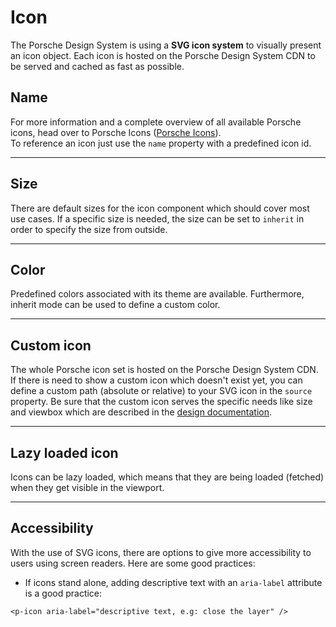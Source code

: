 # Icon

The Porsche Design System is using a **SVG icon system** to visually present an icon object. Each icon is hosted on the Porsche Design System CDN to be served and cached as fast as possible.

## Name

For more information and a complete overview of all available Porsche icons, head over to Porsche Icons ([Porsche Icons](https://icons.porsche.com)).  
To reference an icon just use the `name` property with a predefined icon id.

<Playground :themeable="true">
  <template v-slot="{theme}">
    <p-icon :theme="theme" name="360" aria-label="360 icon"></p-icon>
    <p-icon :theme="theme" name="arrow-double-down" aria-label="Arrow double down icon"></p-icon>
    <p-icon :theme="theme" name="arrow-double-left" aria-label="Arrow double left icon"></p-icon>
    <p-icon :theme="theme" name="arrow-double-right" aria-label="Arrow double right icon"></p-icon>
    <p-icon :theme="theme" name="arrow-double-up" aria-label="Arrow double up icon"></p-icon>
    <p-icon :theme="theme" name="arrow-down" aria-label="Arrow down icon"></p-icon>
    <p-icon :theme="theme" name="arrow-first" aria-label="Arrow first icon"></p-icon>
    <p-icon :theme="theme" name="arrow-head-down" aria-label="Arrow head down icon"></p-icon>
    <p-icon :theme="theme" name="arrow-head-left" aria-label="Arrow head left icon"></p-icon>
    <p-icon :theme="theme" name="arrow-head-right" aria-label="Arrow head right icon"></p-icon>
    <p-icon :theme="theme" name="arrow-head-up" aria-label="Arrow head up icon"></p-icon>
    <p-icon :theme="theme" name="arrow-last" aria-label="Arrow last icon"></p-icon>
    <p-icon :theme="theme" name="arrow-left" aria-label="Arrow left icon"></p-icon>
    <p-icon :theme="theme" name="arrow-right" aria-label="Arrow right icon"></p-icon>
    <p-icon :theme="theme" name="arrow-up" aria-label="Arrow up icon"></p-icon>
    <p-icon :theme="theme" name="chat" aria-label="Chat icon"></p-icon>
    <p-icon :theme="theme" name="email" aria-label="Email icon"></p-icon>
    <p-icon :theme="theme" name="exclamation" aria-label="Exclamation icon"></p-icon>
    <p-icon :theme="theme" name="information" aria-label="Information icon"></p-icon>
    <p-icon :theme="theme" name="phone" aria-label="Phone icon"></p-icon>
    <p-icon :theme="theme" name="question" aria-label="Question icon"></p-icon>
    <p-icon :theme="theme" name="warning" aria-label="Warning icon"></p-icon>
    <p-icon :theme="theme" name="add" aria-label="Add icon"></p-icon>
    <p-icon :theme="theme" name="adjust" aria-label="Adjust icon"></p-icon>
    <p-icon :theme="theme" name="chart" aria-label="Chart icon"></p-icon>
    <p-icon :theme="theme" name="check" aria-label="Check icon"></p-icon>
    <p-icon :theme="theme" name="close" aria-label="Close icon"></p-icon>
    <p-icon :theme="theme" name="compare" aria-label="Compare icon"></p-icon>
    <p-icon :theme="theme" name="configurate" aria-label="Configurate icon"></p-icon>
    <p-icon :theme="theme" name="delete" aria-label="Delete icon"></p-icon>
    <p-icon :theme="theme" name="disable" aria-label="Disable icon"></p-icon>
    <p-icon :theme="theme" name="download" aria-label="Download icon"></p-icon>
    <p-icon :theme="theme" name="edit" aria-label="Edit icon"></p-icon>
    <p-icon :theme="theme" name="external" aria-label="External icon"></p-icon>
    <p-icon :theme="theme" name="filter" aria-label="Filter icon"></p-icon>
    <p-icon :theme="theme" name="grid" aria-label="Grid icon"></p-icon>
    <p-icon :theme="theme" name="increase" aria-label="Increase icon"></p-icon>
    <p-icon :theme="theme" name="list" aria-label="List icon"></p-icon>
    <p-icon :theme="theme" name="logout" aria-label="Logout icon"></p-icon>
    <p-icon :theme="theme" name="menu-dots-horizontal" aria-label="Menu dots horizontal icon"></p-icon>
    <p-icon :theme="theme" name="menu-lines" aria-label="Menu lines icon"></p-icon>
    <p-icon :theme="theme" name="minus" aria-label="Minus icon"></p-icon>
    <p-icon :theme="theme" name="plus" aria-label="Plus icon"></p-icon>
    <p-icon :theme="theme" name="refresh" aria-label="Refresh icon"></p-icon>
    <p-icon :theme="theme" name="reset" aria-label="Reset icon"></p-icon>
    <p-icon :theme="theme" name="save" aria-label="Save icon"></p-icon>
    <p-icon :theme="theme" name="search" aria-label="Search icon"></p-icon>
    <p-icon :theme="theme" name="sort" aria-label="Sort icon"></p-icon>
    <p-icon :theme="theme" name="stack" aria-label="Stack icon"></p-icon>
    <p-icon :theme="theme" name="subtract" aria-label="Substract icon"></p-icon>
    <p-icon :theme="theme" name="switch" aria-label="Switch icon"></p-icon>
    <p-icon :theme="theme" name="upload" aria-label="Upload icon"></p-icon>
    <p-icon :theme="theme" name="view-off" aria-label="View off icon"></p-icon>
    <p-icon :theme="theme" name="view" aria-label="View icon"></p-icon>
    <p-icon :theme="theme" name="zoom-in" aria-label="Zoom in icon"></p-icon>
    <p-icon :theme="theme" name="zoom-out" aria-label="Zoom out icon"></p-icon>
    <p-icon :theme="theme" name="battery-empty" aria-label="Battery empty icon"></p-icon>
    <p-icon :theme="theme" name="charging-station" aria-label="Charging station icon"></p-icon>
    <p-icon :theme="theme" name="flash" aria-label="Flash icon"></p-icon>
    <p-icon :theme="theme" name="plug" aria-label="Plug icon"></p-icon>
    <p-icon :theme="theme" name="augmented-reality" aria-label="Augmented reality icon"></p-icon>
    <p-icon :theme="theme" name="broadcast" aria-label="Broadcast icon"></p-icon>
    <p-icon :theme="theme" name="camera" aria-label="Camera icon"></p-icon>
    <p-icon :theme="theme" name="closed-caption" aria-label="Closed caption icon"></p-icon>
    <p-icon :theme="theme" name="document" aria-label="Document icon"></p-icon>
    <p-icon :theme="theme" name="image" aria-label="Image icon"></p-icon>
    <p-icon :theme="theme" name="mobile" aria-label="Mobile icon"></p-icon>
    <p-icon :theme="theme" name="pause" aria-label="Pause icon"></p-icon>
    <p-icon :theme="theme" name="play" aria-label="Play icon"></p-icon>
    <p-icon :theme="theme" name="printer" aria-label="Printer icon"></p-icon>
    <p-icon :theme="theme" name="replay" aria-label="Replay icon"></p-icon>
    <p-icon :theme="theme" name="screen" aria-label="Screen icon"></p-icon>
    <p-icon :theme="theme" name="tablet" aria-label="Tablet icon"></p-icon>
    <p-icon :theme="theme" name="video" aria-label="Video icon"></p-icon>
    <p-icon :theme="theme" name="volume-off" aria-label="Volume off icon"></p-icon>
    <p-icon :theme="theme" name="volume-up" aria-label="Volume up icon"></p-icon>
    <p-icon :theme="theme" name="wifi" aria-label="Wifi icon"></p-icon>
    <p-icon :theme="theme" name="city" aria-label="City icon"></p-icon>
    <p-icon :theme="theme" name="country-road" aria-label="Country road icon"></p-icon>
    <p-icon :theme="theme" name="globe" aria-label="Globe icon"></p-icon>
    <p-icon :theme="theme" name="highway" aria-label="Highway icon"></p-icon>
    <p-icon :theme="theme" name="home" aria-label="Home icon"></p-icon>
    <p-icon :theme="theme" name="locate" aria-label="Locate icon"></p-icon>
    <p-icon :theme="theme" name="pin" aria-label="Pin icon"></p-icon>
    <p-icon :theme="theme" name="route" aria-label="Route icon"></p-icon>
    <p-icon :theme="theme" name="gift" aria-label="Gift icon"></p-icon>
    <p-icon :theme="theme" name="leaf" aria-label="Leaf icon"></p-icon>
    <p-icon :theme="theme" name="leather" aria-label="Leather icon"></p-icon>
    <p-icon :theme="theme" name="light" aria-label="Light icon"></p-icon>
    <p-icon :theme="theme" name="lock-open" aria-label="Lock open icon"></p-icon>
    <p-icon :theme="theme" name="lock" aria-label="Lock icon"></p-icon>
    <p-icon :theme="theme" name="moon" aria-label="Moon icon"></p-icon>
    <p-icon :theme="theme" name="racing-flag" aria-label="Racing flag icon"></p-icon>
    <p-icon :theme="theme" name="snowflake" aria-label="Snowflake icon"></p-icon>
    <p-icon :theme="theme" name="star" aria-label="Star icon"></p-icon>
    <p-icon :theme="theme" name="sun" aria-label="Sun icon"></p-icon>
    <p-icon :theme="theme" name="weight" aria-label="Weight icon"></p-icon>
    <p-icon :theme="theme" name="work" aria-label="Work icon"></p-icon>
    <p-icon :theme="theme" name="wrench" aria-label="Wrench icon"></p-icon>
    <p-icon :theme="theme" name="calendar" aria-label="Calendar icon"></p-icon>
    <p-icon :theme="theme" name="clock" aria-label="Clock icon"></p-icon>
    <p-icon :theme="theme" name="duration" aria-label="Duration icon"></p-icon>
    <p-icon :theme="theme" name="stopwatch" aria-label="Stopwatch icon"></p-icon>
    <p-icon :theme="theme" name="calculator" aria-label="Calculator icon"></p-icon>
    <p-icon :theme="theme" name="card" aria-label="Card icon"></p-icon>
    <p-icon :theme="theme" name="purchase" aria-label="Purcahse icon"></p-icon>
    <p-icon :theme="theme" name="shopping-cart" aria-label="Shopping cart icon"></p-icon>
    <p-icon :theme="theme" name="logo-baidu" aria-label="Logo Baidu icon"></p-icon>
    <p-icon :theme="theme" name="logo-delicious" aria-label="Logo Delicious icon"></p-icon>
    <p-icon :theme="theme" name="logo-digg" aria-label="Logo Digg icon"></p-icon>
    <p-icon :theme="theme" name="logo-facebook" aria-label="Logo Facebook icon"></p-icon>
    <p-icon :theme="theme" name="logo-foursquare" aria-label="Logo Foursquare icon"></p-icon>
    <p-icon :theme="theme" name="logo-gmail" aria-label="Logo Gmail icon"></p-icon>
    <p-icon :theme="theme" name="logo-google" aria-label="Logo Google icon"></p-icon>
    <p-icon :theme="theme" name="logo-hatena" aria-label="Logo hatena icon"></p-icon>
    <p-icon :theme="theme" name="logo-instagram" aria-label="Logo Instagram icon"></p-icon>
    <p-icon :theme="theme" name="logo-kaixin" aria-label="Logo Kaixin icon"></p-icon>
    <p-icon :theme="theme" name="logo-linkedin" aria-label="Logo Linkedin icon"></p-icon>
    <p-icon :theme="theme" name="logo-pinterest" aria-label="Logo Pinterest icon"></p-icon>
    <p-icon :theme="theme" name="logo-qq-share" aria-label="Logo QQ Share icon"></p-icon>
    <p-icon :theme="theme" name="logo-qq" aria-label="Logo QQ icon"></p-icon>
    <p-icon :theme="theme" name="logo-skyrock" aria-label="Logo Skyrock icon"></p-icon>
    <p-icon :theme="theme" name="logo-sohu" aria-label="Logo Sohu icon"></p-icon>
    <p-icon :theme="theme" name="logo-tecent" aria-label="Logo Tecent icon"></p-icon>
    <p-icon :theme="theme" name="logo-telegram" aria-label="Logo Telegram icon"></p-icon>
    <p-icon :theme="theme" name="logo-tumblr" aria-label="Logo Tumblr icon"></p-icon>
    <p-icon :theme="theme" name="logo-twitter" aria-label="Logo Twitter icon"></p-icon>
    <p-icon :theme="theme" name="logo-viber" aria-label="Logo Viber icon"></p-icon>
    <p-icon :theme="theme" name="logo-vk" aria-label="Logo VK icon"></p-icon>
    <p-icon :theme="theme" name="logo-wechat" aria-label="Logo Wechat icon"></p-icon>
    <p-icon :theme="theme" name="logo-weibo" aria-label="Logo Weibo icon"></p-icon>
    <p-icon :theme="theme" name="logo-whatsapp" aria-label="Logo Whatsapp icon"></p-icon>
    <p-icon :theme="theme" name="logo-xing" aria-label="Logo Xing icon"></p-icon>
    <p-icon :theme="theme" name="logo-yahoo" aria-label="Logo Yahoo icon"></p-icon>
    <p-icon :theme="theme" name="logo-youku" aria-label="Logo Youku icon"></p-icon>
    <p-icon :theme="theme" name="logo-youtube" aria-label="Logo YouTube icon"></p-icon>
    <p-icon :theme="theme" name="rss" aria-label="RSS icon"></p-icon>
    <p-icon :theme="theme" name="share" aria-label="Share icon"></p-icon>
    <p-icon :theme="theme" name="user-group" aria-label="User group icon"></p-icon>
    <p-icon :theme="theme" name="user" aria-label="user icon"></p-icon>
    <p-icon :theme="theme" name="car" aria-label="car icon"></p-icon>
    <p-icon :theme="theme" name="co2-emission" aria-label="CO2 emission icon"></p-icon>
    <p-icon :theme="theme" name="cubic-capacity" aria-label="Cubic Capacity icon"></p-icon>
    <p-icon :theme="theme" name="fuel-station" aria-label="Fuel station icon"></p-icon>
    <p-icon :theme="theme" name="oil-can" aria-label="Oil can icon"></p-icon>
    <p-icon :theme="theme" name="steering-wheel" aria-label="Steering wheel icon"></p-icon>
    <p-icon :theme="theme" name="tachometer" aria-label="Tachometer icon"></p-icon>
    <p-icon :theme="theme" name="truck" aria-label="Truck icon"></p-icon>
    <p-icon :theme="theme" name="active-cabin-ventilation" aria-label="active-cabin-ventilation icon"></p-icon>
    <p-icon :theme="theme" name="battery-full" aria-label="battery-full icon"></p-icon>
    <p-icon :theme="theme" name="battery-level-1" aria-label="battery-level-1 icon"></p-icon>
    <p-icon :theme="theme" name="battery-level-2" aria-label="battery-level-2 icon"></p-icon>
    <p-icon :theme="theme" name="battery-level-3" aria-label="battery-level-3 icon"></p-icon>
    <p-icon :theme="theme" name="battery-level-4" aria-label="battery-level-4 icon"></p-icon>
    <p-icon :theme="theme" name="battery-low" aria-label="battery-low icon"></p-icon>
    <p-icon :theme="theme" name="bell" aria-label="bell icon"></p-icon>
    <p-icon :theme="theme" name="bookmark" aria-label="bookmark icon"></p-icon>
    <p-icon :theme="theme" name="bookmark-filled" aria-label="bookmark-filled icon"></p-icon>
    <p-icon :theme="theme" name="car-battery" aria-label="car-battery icon"></p-icon>
    <p-icon :theme="theme" name="car-limousine" aria-label="car-limousine icon"></p-icon>
    <p-icon :theme="theme" name="car-limousine-front-open" aria-label="car-limousine-front-open icon"></p-icon>
    <p-icon :theme="theme" name="car-limousine-rear-open" aria-label="car-limousine-rear-open icon"></p-icon>
    <p-icon :theme="theme" name="car-limousine-spoiler" aria-label="car-limousine-spoiler icon"></p-icon>
    <p-icon :theme="theme" name="car-limousine-sunroof-open" aria-label="car-limousine-sunroof-open icon"></p-icon>
    <p-icon :theme="theme" name="car-sport" aria-label="car-sport icon"></p-icon>
    <p-icon :theme="theme" name="car-sport-front-open" aria-label="car-sport-front-open icon"></p-icon>
    <p-icon :theme="theme" name="car-sport-rear-hood-open" aria-label="car-sport-rear-hood-open icon"></p-icon>
    <p-icon :theme="theme" name="car-sport-roof-open" aria-label="car-sport-roof-open icon"></p-icon>
    <p-icon :theme="theme" name="car-sport-spoiler" aria-label="car-sport-spoiler icon"></p-icon>
    <p-icon :theme="theme" name="car-suv" aria-label="car-suv icon"></p-icon>
    <p-icon :theme="theme" name="car-suv-front-open" aria-label="car-suv-front-open icon"></p-icon>
    <p-icon :theme="theme" name="car-suv-rear-hood-open" aria-label="car-suv-rear-hood-open icon"></p-icon>
    <p-icon :theme="theme" name="car-suv-spoiler" aria-label="car-suv-spoiler icon"></p-icon>
    <p-icon :theme="theme" name="car-suv-sunroof-open" aria-label="car-suv-sunroof-open icon"></p-icon>
    <p-icon :theme="theme" name="car-targa-front-open" aria-label="car-targa-front-open icon"></p-icon>
    <p-icon :theme="theme" name="car-targa-rear-hood-open" aria-label="car-targa-rear-hood-open icon"></p-icon>
    <p-icon :theme="theme" name="car-targa-spoiler" aria-label="car-targa-spoiler icon"></p-icon>
    <p-icon :theme="theme" name="car-targa-sunroof-open" aria-label="car-targa-sunroof-open icon"></p-icon>
    <p-icon :theme="theme" name="car-top" aria-label="car-top icon"></p-icon>
    <p-icon :theme="theme" name="car-top-door-open-all" aria-label="car-top-door-open-all icon"></p-icon>
    <p-icon :theme="theme" name="car-top-door-open-front-left" aria-label="car-top-door-open-front-left icon"></p-icon>
    <p-icon :theme="theme" name="car-top-door-open-front-right" aria-label="car-top-door-open-front-right icon"></p-icon>
    <p-icon :theme="theme" name="car-top-door-open-front-right-left" aria-label="car-top-door-open-front-right-left icon"></p-icon>
    <p-icon :theme="theme" name="car-top-door-open-rear-left" aria-label="car-top-door-open-rear-left icon"></p-icon>
    <p-icon :theme="theme" name="car-top-door-open-rear-left-front-left" aria-label="car-top-door-open-rear-left-front-left icon"></p-icon>
    <p-icon :theme="theme" name="car-top-door-open-rear-left-front-left-right" aria-label="car-top-door-open-rear-left-front-left-right icon"></p-icon>
    <p-icon :theme="theme" name="car-top-door-open-rear-left-front-right" aria-label="car-top-door-open-rear-left-front-right icon"></p-icon>
    <p-icon :theme="theme" name="car-top-door-open-rear-left-right-front-right" aria-label="car-top-door-open-rear-left-right-front-right icon"></p-icon>
    <p-icon :theme="theme" name="car-top-door-open-rear-left-roof-front-left" aria-label="car-top-door-open-rear-left-roof-front-left icon"></p-icon>
    <p-icon :theme="theme" name="car-top-door-open-rear-right" aria-label="car-top-door-open-rear-right icon"></p-icon>
    <p-icon :theme="theme" name="car-top-door-open-rear-right-front-left" aria-label="car-top-door-open-rear-right-front-left icon"></p-icon>
    <p-icon :theme="theme" name="car-top-door-open-rear-right-front-left-right" aria-label="car-top-door-open-rear-right-front-left-right icon"></p-icon>
    <p-icon :theme="theme" name="car-top-door-open-rear-right-front-right" aria-label="car-top-door-open-rear-right-front-right icon"></p-icon>
    <p-icon :theme="theme" name="car-top-door-open-rear-right-left" aria-label="car-top-door-open-rear-right-left icon"></p-icon>
    <p-icon :theme="theme" name="charging-active" aria-label="charging-active icon"></p-icon>
    <p-icon :theme="theme" name="charging-state" aria-label="charging-state icon"></p-icon>
    <p-icon :theme="theme" name="charging-state-bev" aria-label="charging-state-bev icon"></p-icon>
    <p-icon :theme="theme" name="charging-state-phev" aria-label="charging-state-phev icon"></p-icon>
    <p-icon :theme="theme" name="climate" aria-label="climate icon"></p-icon>
    <p-icon :theme="theme" name="climate-control" aria-label="climate-control icon"></p-icon>
    <p-icon :theme="theme" name="garage" aria-label="garage icon"></p-icon>
    <p-icon :theme="theme" name="horn" aria-label="horn icon"></p-icon>
    <p-icon :theme="theme" name="key" aria-label="key icon"></p-icon>
    <p-icon :theme="theme" name="key-heritage" aria-label="key-heritage icon"></p-icon>
    <p-icon :theme="theme" name="key-porsche" aria-label="key-porsche icon"></p-icon>
    <p-icon :theme="theme" name="map" aria-label="map icon"></p-icon>
    <p-icon :theme="theme" name="map-filled" aria-label="map-filled icon"></p-icon>
    <p-icon :theme="theme" name="mirror-colapse" aria-label="mirror-colapse icon"></p-icon>
    <p-icon :theme="theme" name="mode-disarmed" aria-label="mode-disarmed icon"></p-icon>
    <p-icon :theme="theme" name="mode-privacy" aria-label="mode-privacy icon"></p-icon>
    <p-icon :theme="theme" name="mode-remote-access-denied" aria-label="mode-remote-access-denied icon"></p-icon>
    <p-icon :theme="theme" name="mode-service" aria-label="mode-service icon"></p-icon>
    <p-icon :theme="theme" name="mode-theft" aria-label="mode-theft icon"></p-icon>
    <p-icon :theme="theme" name="mode-transport" aria-label="mode-transport icon"></p-icon>
    <p-icon :theme="theme" name="parking-brake" aria-label="parking-brake icon"></p-icon>
    <p-icon :theme="theme" name="parking-light" aria-label="parking-light icon"></p-icon>
    <p-icon :theme="theme" name="preheating" aria-label="preheating icon"></p-icon>
    <p-icon :theme="theme" name="send" aria-label="send icon"></p-icon>
    <p-icon :theme="theme" name="send-alt" aria-label="send-alt icon"></p-icon>
    <p-icon :theme="theme" name="shopping-bag" aria-label="shopping-bag icon"></p-icon>
    <p-icon :theme="theme" name="sidelights" aria-label="sidelights icon"></p-icon>
    <p-icon :theme="theme" name="user-manual" aria-label="user-manual icon"></p-icon>
    <p-icon :theme="theme" name="vehicle" aria-label="vehicle icon"></p-icon>
    <p-icon :theme="theme" name="window-left" aria-label="window-left icon"></p-icon>
    <p-icon :theme="theme" name="wrenches" aria-label="wrenches icon"></p-icon>
  </template>
</Playground>
    
---

## Size

There are default sizes for the icon component which should cover most use cases. If a specific size is needed, the size can be set to `inherit` in order to specify the size from outside.

<Playground :themeable="true">
  <template #configurator>
    <select v-model="size">
      <option disabled>Select a size</option>
      <option>small</option>
      <option>medium</option>
      <option>large</option>
      <option>inherit</option>
    </select>
  </template>
  <template v-slot="{theme}">
    <p-icon :theme="theme" :size="size" name="highway" aria-label="Highway icon" :style="isInheritSize" />
  </template>
</Playground>
    
---

## Color
Predefined colors associated with its theme are available. Furthermore, inherit mode can be used to define a custom color.

<Playground :themeable="true">
  <template #configurator>
    <select v-model="color">
      <option disabled>Select a color</option>
      <option value="brand">Brand</option>
      <option value="default">Default</option>
      <option value="neutral-contrast-high">Neutral Contrast High</option>
      <option value="neutral-contrast-medium">Neutral Contrast Medium</option>
      <option value="neutral-contrast-low">Neutral Contrast Low</option>
      <option value="notification-success">Notification Success</option>
      <option value="notification-warning">Notification Warning</option>
      <option value="notification-error">Notification Error</option>
      <option value="notification-neutral">Notification Neutral</option>
      <option value="inherit">Inherit</option>
    </select>
  </template>
  <template v-slot="{theme}">
    <p-icon :theme="theme" name="highway" :color="color" :style="isInheritColor" aria-label="Highway icon" />
  </template>
</Playground>

---

## Custom icon
The whole Porsche icon set is hosted on the Porsche Design System CDN. If there is need to show a custom icon which doesn't exist yet, you can define a custom path (absolute or relative) to your SVG icon in the `source` property. Be sure that the custom icon serves the specific needs like size and viewbox which are described in the [design documentation](#/components/icon#design).

<Playground :themeable="true">
  <template v-slot="{theme}">
    <p-icon :theme="theme" :source="require(`./assets/icon-custom-kaixin.svg`)" aria-label="Icon for social media platform Kaixin" />
  </template>
</Playground>

---

## Lazy loaded icon
Icons can be lazy loaded, which means that they are being loaded (fetched) when they get visible in the viewport.

<Playground :themeable="true">
  <template v-slot="{theme}">
    <p-icon :theme="theme" name="information" lazy="true" aria-label="Information icon" />
  </template>
</Playground>

---

## Accessibility
With the use of SVG icons, there are options to give more accessibility to users using screen readers. Here are some good practices:

* If icons stand alone, adding descriptive text with an `aria-label` attribute is a good practice:
```
<p-icon aria-label="descriptive text, e.g: close the layer" />
```

<script lang="ts">
  import { Component, Vue } from 'vue-property-decorator';
  
  @Component
  export default class PlaygroundIcon extends Vue {
    public size = 'large';
    public color = 'brand';
    
    public get isInheritSize() {
      return this.size === 'inherit' ? 'width: 96px; height: 96px;' : undefined;
    }
    
    public get isInheritColor() {
      return this.color === 'inherit' ? 'color: deeppink' : undefined;
    }
  }
</script>